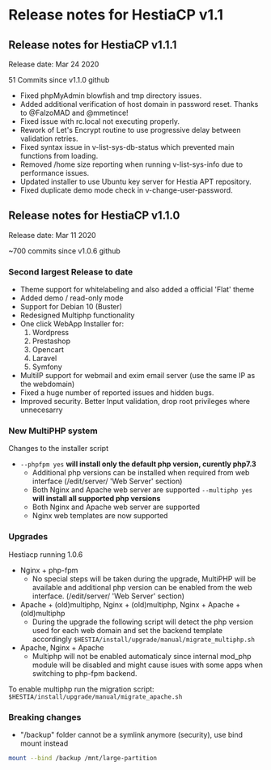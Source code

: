 # Release notes for HestiaCP v1.1

## Release notes for HestiaCP v1.1.1

Release date: Mar 24 2020

51 Commits since v1.1.0 github

- Fixed phpMyAdmin blowfish and tmp directory issues.
- Added additional verification of host domain in password reset. Thanks to @FalzoMAD and @mmetince!
- Fixed issue with rc.local not executing properly.
- Rework of Let's Encrypt routine to use progressive delay between validation retries.
- Fixed syntax issue in v-list-sys-db-status which prevented main functions from loading.
- Removed /home size reporting when running v-list-sys-info due to performance issues.
- Updated installer to use Ubuntu key server for Hestia APT repository.
- Fixed duplicate demo mode check in v-change-user-password.

## Release notes for HestiaCP v1.1.0

Release date: Mar 11 2020

~700 commits since v1.0.6 github

### Second largest Release to date

- Theme support for whitelabeling and also added a official 'Flat' theme
- Added demo / read-only mode
- Support for Debian 10 (Buster)
- Redesigned Multiphp functionality
- One click WebApp Installer for:
  1. Wordpress
  1. Prestashop
  1. Opencart
  1. Laravel
  1. Symfony
- MultiIP support for webmail and exim email server (use the same IP as the webdomain)
- Fixed a huge number of reported issues and hidden bugs.
- Improved security. Better Input validation, drop root privileges where unnecesarry

### New MultiPHP system

Changes to the installer script

- `--phpfpm yes` **will install only the default php version, curently php7.3**
  - Additional php versions can be installed when required from web interface (/edit/server/ 'Web Server' section)
  - Both Nginx and Apache web server are supported
`--multiphp yes` **will install all supported php versions**
  - Both Nginx and Apache web server are supported
  - Nginx web templates are now supported

### Upgrades

Hestiacp running 1.0.6

- Nginx + php-fpm
  - No special steps will be taken during the upgrade, MultiPHP will be available and additional php version can be enabled from the web interface. (/edit/server/ 'Web Server' section)
- Apache + (old)multiphp, Nginx + (old)multiphp, Nginx + Apache + (old)multiphp
  - During the upgrade the following script will detect the php version used for each web domain and set the backend template accordingly `$HESTIA/install/upgrade/manual/migrate_multiphp.sh`
- Apache, Nginx + Apache
  - Multiphp will not be enabled automaticaly since internal mod_php module will be disabled and might cause isues with some apps when switching to php-fpm backend.

To enable multiphp run the migration script: `$HESTIA/install/upgrade/manual/migrate_apache.sh`

### Breaking changes

- "/backup" folder cannot be a symlink anymore (security), use bind mount instead

```bash
mount --bind /backup /mnt/large-partition
```
